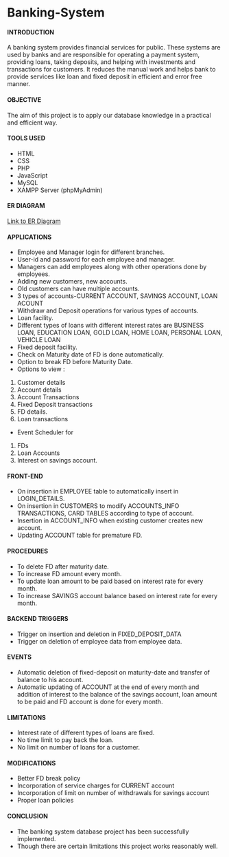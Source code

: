 # Banking-System                                            
#### INTRODUCTION
A banking system provides financial services for public. These systems are used by banks and are responsible for operating a payment system, providing loans, taking deposits, and helping with investments and transactions for customers. It reduces the manual work and helps bank to provide services like loan and fixed deposit in efficient and error free manner.
      
#### OBJECTIVE
The aim of this project is to apply our database knowledge in a practical and efficient way. 

#### TOOLS USED
*	HTML
*	CSS
*	PHP
*	JavaScript
*	MySQL
*	XAMPP Server (phpMyAdmin)

#### ER DIAGRAM
[Link to ER Diagram](ER_Diagram.jpg)

#### APPLICATIONS
*	Employee and Manager login for different branches. 
*	User-id and password for each employee and manager. 
*	Managers can add employees along with other operations done by employees.
*	Adding new customers, new accounts.
*	Old customers can have multiple accounts.
*	3 types of accounts-CURRENT ACCOUNT, SAVINGS ACCOUNT, LOAN ACOUNT
*	Withdraw and Deposit operations for various types of accounts.
*	Loan facility. 
*	Different types of loans with different interest rates are BUSINESS LOAN, EDUCATION LOAN, GOLD LOAN, HOME LOAN, PERSONAL LOAN, VEHICLE LOAN
*	Fixed deposit facility. 
*	Check on Maturity date of FD is done automatically. 
*	Option to break FD before Maturity Date. 
*	Options to view : 
1.	Customer details
2.	Account details
3.	Account Transactions
4.	Fixed Deposit transactions
5.	FD details. 
6.	Loan transactions
*	Event Scheduler for
1.	FDs 
2.	Loan Accounts 
3.	Interest on savings account. 
 
 #### FRONT-END
*	On insertion in EMPLOYEE table to automatically insert in LOGIN_DETAILS.
*	On insertion in CUSTOMERS to modify ACCOUNTS_INFO TRANSACTIONS, CARD TABLES according to type of account.
*	Insertion in ACCOUNT_INFO when existing customer creates new account.
*	Updating ACCOUNT table for premature FD.
        
#### PROCEDURES
*	To delete FD after maturity date.
*	To increase FD amount every month.
*	To update loan amount to be paid based on interest rate for every month.
*	To increase SAVINGS account balance based on interest rate for every month.
                 
#### BACKEND TRIGGERS
*	Trigger on insertion and deletion in FIXED_DEPOSIT_DATA
*	Trigger on deletion of employee data from employee data.
                
#### EVENTS
*	Automatic deletion of fixed-deposit on maturity-date and transfer of balance to his account.
*	Automatic updating of ACCOUNT at the end of every month and addition of interest to the balance of the savings account, loan amount to be paid and FD account is done for every month. 

#### LIMITATIONS
*	Interest rate of different types of loans are fixed. 
*	No time limit to pay back the loan.
*	No limit on number of loans for a customer.

#### MODIFICATIONS
*	Better FD break policy
*	Incorporation of service charges for CURRENT account
*	Incorporation of limit on number of withdrawals for savings account
*	Proper loan policies
                
 #### CONCLUSION
*	The banking system database project has been successfully implemented.
*	Though there are certain limitations this project works reasonably well.
